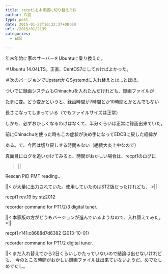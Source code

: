 ```yaml
---
title: recpt1を本家版に切り替えた件
author: 八雲
type: post
date: 2015-01-22T10:32:37+00:00
url: /2015/01/2139
categories:
  - 日記

---
```

年末年始に家のサーバーをUbuntuに乗り換えた。
  
＃Ubuntu 14.04LTS。正直、CentOS7にしておけばよかった。
  
＃次のバージョンでUpstartからSystemdに入れ替えとは…とほほ。
  
ついでに録画システムもChinachuを入れたんだけれども、録画ファイルが
  
たまに変。どう変かというと、録画時間が7時間とか10時間とかとんでもない
  
長さになってしまっている（でもファイルサイズは正常）
  
しかも、必ずおかしくなるわけはなくて、半分くらいは正常に録画出来ていた。
  
前にChinachuを使った時もこの症状が決め手になってEDCBに戻した経緯が
  
ある。で、今回は切り戻しする時間もない（絶賛大炎上中なので）
  
真面目にログを追いかけてみると、時間がおかしい場合は、recpt1のログに
  
>||
  
Rescan PID PMT reading..
  
||< が大量に出力されていた。使用していたのはSTZ版だったけれども、 >||
  
recpt1 rev.19 by stz2012
  
recorder command for PT1/2/3 digital tuner.
  
||< 本家版の方がどうもバージョンが進んでいるようなので、入れ替えてみた。 >||
  
recpt1 r141:c8688d7d6382 (2013-10-01)
  
recorder command for PT1/2 digital tuner.
  
||< まだ入れ替えてから2日くらいしかたっていないので結論は出せないけれども、 今のところ時間がおかしい録画ファイルは出来ていないようだ。めでたしめでたし。